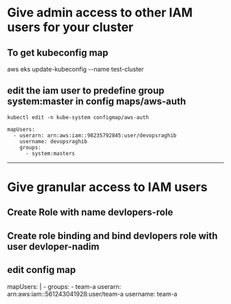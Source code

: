 # Give admin access to other IAM users for your cluster
## To get kubeconfig map 
aws eks update-kubeconfig --name test-cluster
## edit the iam user to predefine group system:master in config maps/aws-auth
```
kubectl edit -n kube-system configmap/aws-auth
```
```
mapUsers:
  - userarn: arn:aws:iam::98235792845:user/devopsraghib
    username: devopsraghib
    groups:
      - system:masters
```
********************************************************

# Give granular access to IAM users

## Create Role with name devlopers-role
## Create role binding and bind devlopers role with user devloper-nadim
## edit config map
  mapUsers: |
    - groups:
      - team-a
      userarn: arn:aws:iam::561243041928:user/team-a
      username: team-a